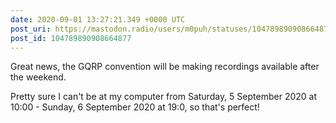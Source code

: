 ```yaml
---
date: 2020-09-01 13:27:21.349 +0000 UTC
post_uri: https://mastodon.radio/users/m0puh/statuses/104789890908664877
post_id: 104789890908664877
---
```

Great news, the GQRP convention will be making recordings available after the weekend.

Pretty sure I can't be at my computer from Saturday, 5 September 2020 at 10:00 - Sunday, 6 September 2020 at 19:0, so that's perfect!


